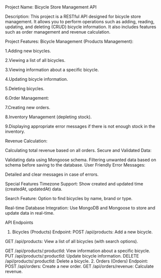 Project Name: Bicycle Store Management API

Description:
This project is a RESTful API designed for bicycle store management. It allows you to perform operations such as adding, reading, updating, and deleting (CRUD) bicycle information. It also includes features such as order management and revenue calculation.

Project Features:
Bicycle Management (Products Management):

1.Adding new bicycles.

2.Viewing a list of all bicycles.

3.Viewing information about a specific bicycle.

4.Updating bicycle information.

5.Deleting bicycles.

6.Order Management:

7.Creating new orders.

8.Inventory Management (depleting stock).

9.Displaying appropriate error messages if there is not enough stock in the inventory.


Revenue Calculation:

Calculating total revenue based on all orders.
Secure and Validated Data:

Validating data using Mongoose schema.
Filtering unwanted data based on schema before saving to the database.
User Friendly Error Messages:

Detailed and clear messages in case of errors.

Special Features
Timezone Support:
Show created and updated time (createdAt, updatedAt) data.

Search Feature:
Option to find bicycles by name, brand or type.

Real-time Database Integration:
Use MongoDB and Mongoose to store and update data in real-time.

API Endpoints
1. Bicycles (Products) Endpoint:
POST /api/products: Add a new bicycle.

GET /api/products: View a list of all bicycles (with search options).

GET /api/products/:productId: View information about a specific bicycle.
PUT /api/products/:productId: Update bicycle information.
DELETE /api/products/:productId: Delete a bicycle.
2. Orders (Orders) Endpoint:
POST /api/orders: Create a new order.
GET /api/orders/revenue: Calculate revenue.